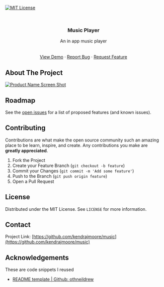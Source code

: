 
[![MIT License][license-shield]][license-url]




<!-- PROJECT LOGO -->
<br />
<p align="center">
  <h3 align="center">Music Player</h3>

  <p align="center">
    An in app music player
    <br />
    <br />
    <br />
    <a href="https://kendrajmoore.github.io/music">View Demo</a>
    ·
    <a href="https://github.com/kendrajmoore/music/issues">Report Bug</a>
    ·
    <a href="https://github.com/kendrajmoore/music/issues">Request Feature</a>
  </p>
</p>




<!-- ABOUT THE PROJECT -->
## About The Project

[![Product Name Screen Shot][product-screenshot]](https://i.ibb.co/kVZqNrK/Screen-Shot-2022-01-09-at-10-00-10-AM.png)




<!-- ROADMAP -->
## Roadmap

See the [open issues](https://github.com/kendrajmoore/music/issues) for a list of proposed features (and known issues).



<!-- CONTRIBUTING -->
## Contributing

Contributions are what make the open source community such an amazing place to be learn, inspire, and create. Any contributions you make are **greatly appreciated**.

1. Fork the Project
2. Create your Feature Branch (`git checkout -b feature`)
3. Commit your Changes (`git commit -m 'Add some feature'`)
4. Push to the Branch (`git push origin feature`)
5. Open a Pull Request



<!-- LICENSE -->
## License

Distributed under the MIT License. See `LICENSE` for more information.



<!-- CONTACT -->
## Contact

Project Link: [https://github.com/kendrajmoore/music](https://github.com/kendrajmoore/music)



<!-- ACKNOWLEDGEMENTS -->
## Acknowledgements
These are code snippets I reused 

* [README template | Github: othneildrew](https://github.com/othneildrew/Best-README-Template)






[license-shield]: https://img.shields.io/badge/License-MIT-yellow.svg
[license-url]: https://opensource.org/licenses/MIT
[linkedin-shield]: https://img.shields.io/badge/-LinkedIn-black.svg?style=for-the-badge&logo=linkedin&colorB=555
[linkedin-url]: https://www.linkedin.com/in/kendrajmoore/
[product-screenshot]: https://i.ibb.co/kVZqNrK/Screen-Shot-2022-01-09-at-10-00-10-AM.png